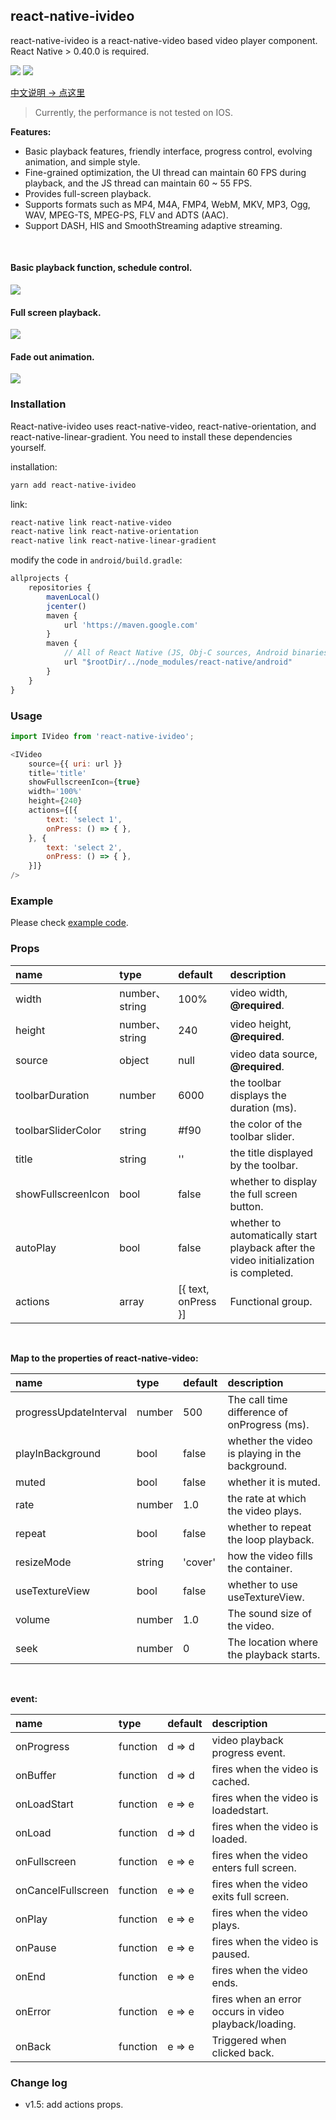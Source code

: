 
## react-native-ivideo
react-native-ivideo is a react-native-video based video player component. React Native > 0.40.0 is required.

<a href="https://www.npmjs.com/package/react-native-ivideo"><img src="https://img.shields.io/npm/v/react-native-ivideo.svg?style=flat-square"></a>
<a href="https://www.npmjs.com/package/react-native-ivideo"><img src="https://img.shields.io/npm/dm/react-native-ivideo.svg?style=flat-square"></a>


[中文说明 -> 点这里](./CH_README.md)

> Currently, the performance is not tested on IOS.

__Features:__
- Basic playback features, friendly interface, progress control, evolving animation, and simple style.
- Fine-grained optimization, the UI thread can maintain 60 FPS during playback, and the JS thread can maintain 60 ~ 55 FPS.
- Provides full-screen playback.
- Supports formats such as MP4, M4A, FMP4, WebM, MKV, MP3, Ogg, WAV, MPEG-TS, MPEG-PS, FLV and ADTS (AAC).
- Support DASH, HlS and SmoothStreaming adaptive streaming.


<br />

#### Basic playback function, schedule control.

![](./image/index.png)

#### Full screen playback.

![](./image/full.gif)

#### Fade out animation.

![](./image/demo.gif)

### Installation

React-native-ivideo uses react-native-video, react-native-orientation, and react-native-linear-gradient. You need to install these dependencies yourself.

installation:

```bash
yarn add react-native-ivideo
```

link:

```bash
react-native link react-native-video
react-native link react-native-orientation
react-native link react-native-linear-gradient
```

modify the code in `android/build.gradle`:

```js
allprojects {
    repositories {
        mavenLocal()
        jcenter()
        maven {
            url 'https://maven.google.com'
        }
        maven {
            // All of React Native (JS, Obj-C sources, Android binaries) is installed from npm
            url "$rootDir/../node_modules/react-native/android"
        }
    }
}
```

### Usage

```js
import IVideo from 'react-native-ivideo';

<IVideo
    source={{ uri: url }}
    title='title'
    showFullscreenIcon={true}
    width='100%'
    height={240}
    actions={[{
        text: 'select 1',
        onPress: () => { },
    }, {
        text: 'select 2',
        onPress: () => { },
    }]}
/>
```

### Example
Please check [example code](./example/index.js).



### Props

| name               | type          | default | description                              |
| :----------------- | :------------ | :------ | :--------------------------------------- |
| width              | number、string | 100%    | video width, __@required__.              |
| height             | number、string | 240     | video height, __@required__.             |
| source             | object        | null    | video data source, __@required__.        |
| toolbarDuration    | number        | 6000    | the toolbar displays the duration (ms).  |
| toolbarSliderColor | string        | #f90    | the color of the toolbar slider.         |
| title              | string        | ''      | the title displayed by the toolbar.      |
| showFullscreenIcon | bool          | false   | whether to display the full screen button. |
| autoPlay           | bool          | false   | whether to automatically start playback after the video initialization is completed. |
| actions            | array         | [{ text, onPress }]      | Functional group. |


<br />


__Map to the properties of react-native-video:__

| name                   | type   | default | description                              |
| :--------------------- | :----- | :------ | :--------------------------------------- |
| progressUpdateInterval | number | 500     | The call time difference of onProgress (ms).  |
| playInBackground       | bool   | false   | whether the video is playing in the background. |
| muted                  | bool   | false   | whether it is muted.                     |
| rate                   | number | 1.0     | the rate at which the video plays.       |
| repeat                 | bool   | false   | whether to repeat the loop playback.     |
| resizeMode             | string | 'cover' | how the video fills the container.       |
| useTextureView         | bool   | false   | whether to use useTextureView.           |
| volume                 | number | 1.0     | The sound size of the video.             |
| seek                   | number | 0       | The location where the playback starts.  |

<br />

__event:__

| name               | type     | default | description                              |
| :----------------- | :------- | :------ | :--------------------------------------- |
| onProgress         | function | d => d  | video playback progress event.           |
| onBuffer           | function | d => d  | fires when the video is cached.          |
| onLoadStart        | function | e => e  | fires when the video is loadedstart.     |
| onLoad             | function | d => d  | fires when the video is loaded.          |
| onFullscreen       | function | e => e  | fires when the video enters full screen. |
| onCancelFullscreen | function | e => e  | fires when the video exits full screen.  |
| onPlay             | function | e => e  | fires when the video plays.              |
| onPause            | function | e => e  | fires when the video is paused.          |
| onEnd              | function | e => e  | fires when the video ends.               |
| onError            | function | e => e  | fires when an error occurs in video playback/loading. |
| onBack             | function | e => e  | Triggered when clicked back. |



### Change log
-  v1.5: add actions props.